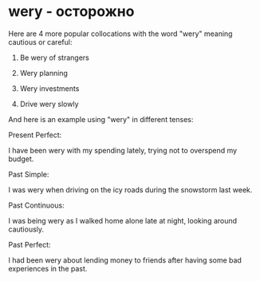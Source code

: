 # wery - осторожно




Here are 4 more popular collocations with the word "wery" meaning cautious or careful:

1. Be wery of strangers

2. Wery planning

3. Wery investments

4. Drive wery slowly

And here is an example using "wery" in different tenses:

Present Perfect:

I have been wery with my spending lately, trying not to overspend my budget.

Past Simple:

I was wery when driving on the icy roads during the snowstorm last week.

Past Continuous:

I was being wery as I walked home alone late at night, looking around cautiously.

Past Perfect:

I had been wery about lending money to friends after having some bad experiences in the past.